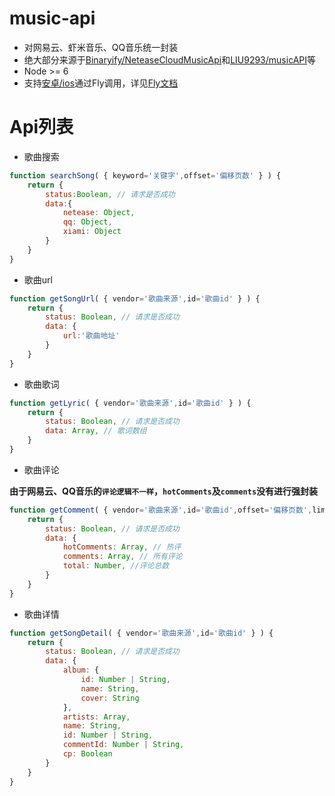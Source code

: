 # music-api
- 对网易云、虾米音乐、QQ音乐统一封装
- 绝大部分来源于[Binaryify/NeteaseCloudMusicApi](https://github.com/Binaryify/NeteaseCloudMusicApi)和[LIU9293/musicAPI](https://github.com/LIU9293/musicAPI)等
- Node >= 6
- 支持[安卓/ios](https://github.com/sunzongzheng/musicApi/blob/master/dist/app.native.js)通过Fly调用，详见[Fly文档](https://wendux.github.io/dist/#/doc/flyio/native)

# Api列表
- 歌曲搜索
````js
function searchSong( { keyword='关键字',offset='偏移页数' } ) {
    return {
        status:Boolean, // 请求是否成功
        data:{
            netease: Object,
            qq: Object,
            xiami: Object
        }
    }
}
````
- 歌曲url
````js
function getSongUrl( { vendor='歌曲来源',id='歌曲id' } ) {
    return {
        status: Boolean, // 请求是否成功
        data: {
            url:'歌曲地址'
        }
    }
}
````
- 歌曲歌词
````js
function getLyric( { vendor='歌曲来源',id='歌曲id' } ) {
    return {
        status: Boolean, // 请求是否成功
        data: Array, // 歌词数组
    }
}
````
- 歌曲评论

**由于网易云、QQ音乐的`评论逻辑不一样`，`hotComments`及`comments`没有进行强封装**
````js
function getComment( { vendor='歌曲来源',id='歌曲id',offset='偏移页数',limit='页大小' } ) {
    return {
        status: Boolean, // 请求是否成功
        data: {
            hotComments: Array, // 热评
            comments: Array, // 所有评论
            total: Number, //评论总数
        }
    }
}
````
- 歌曲详情

````js
function getSongDetail( { vendor='歌曲来源',id='歌曲id' } ) {
    return {
        status: Boolean, // 请求是否成功
        data: {
            album: {
                id: Number | String,
                name: String,
                cover: String
            },
            artists: Array,
            name: String,
            id: Number | String,
            commentId: Number | String,
            cp: Boolean
        }
    }
}
````